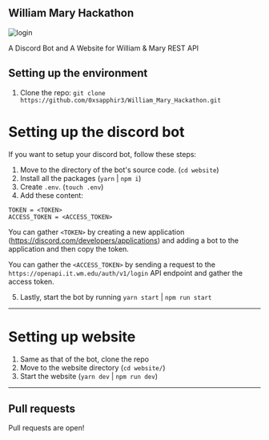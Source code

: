 ## William Mary Hackathon

![login](https://user-images.githubusercontent.com/82395440/160281132-ea74f4ad-a11d-4fe1-8581-cb2e0731ffd6.png)

A Discord Bot and A Website for William & Mary REST API

## Setting up the environment

1) Clone the repo: `git clone https://github.com/0xsapphir3/William_Mary_Hackathon.git`

# Setting up the discord bot

If you want to setup your discord bot, follow these steps:

1) Move to the directory of the bot's source code. (`cd website`)
2) Install all the packages (`yarn` | `npm i`)
3) Create `.env`. (`touch .env`)
4) Add these content:

```
TOKEN = <TOKEN>
ACCESS_TOKEN = <ACCESS_TOKEN>
```

You can gather `<TOKEN>` by creating a new application (https://discord.com/developers/applications) and adding a bot to the application and then copy the token.

You can gather the `<ACCESS_TOKEN>` by sending a request to the `https://openapi.it.wm.edu/auth/v1/login` API endpoint and gather the access token.

5) Lastly, start the bot by running `yarn start` | `npm run start`

<hr>

# Setting up website

1) Same as that of the bot, clone the repo
2) Move to the website directory (`cd website/`)
3) Start the website (`yarn dev` | `npm run dev`)

<hr>

## Pull requests
 
Pull requests are open!
